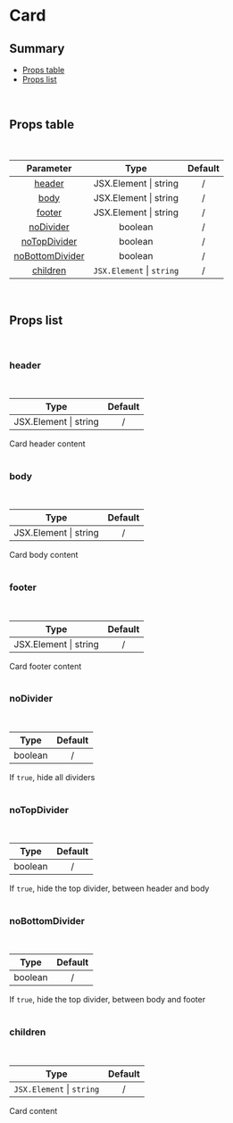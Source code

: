 # Card

## Summary

- [Props table](#props-table)
- [Props list](#props-list)

<br>

## Props table

<br>

<!-- prettier-ignore -->
| <div style='text-align:center;margin:auto;'>Parameter</div> | <div style='text-align:center;margin:auto;'>Type</div> | <div style='text-align:center;margin:auto;'>Default</div> |
| ----------------------------------------------------------- | --------------------------------------------------------- | ------------------------------------------------------------- |
| <div style='text-align:center;margin:auto;'>[header](#header)</div> | <div style='text-align:center;margin:auto;'>JSX.Element &#124; string</div> | <div style='text-align:center;margin:auto;'>/</div> |
| <div style='text-align:center;margin:auto;'>[body](#body)</div> | <div style='text-align:center;margin:auto;'>JSX.Element &#124; string</div> | <div style='text-align:center;margin:auto;'>/</div> |
| <div style='text-align:center;margin:auto;'>[footer](#footer)</div> | <div style='text-align:center;margin:auto;'>JSX.Element &#124; string</div> | <div style='text-align:center;margin:auto;'>/</div> |
| <div style='text-align:center;margin:auto;'>[noDivider](#nodivider)</div> | <div style='text-align:center;margin:auto;'>boolean</div> | <div style='text-align:center;margin:auto;'>/</div> |
| <div style='text-align:center;margin:auto;'>[noTopDivider](#notopdivider)</div> | <div style='text-align:center;margin:auto;'>boolean</div> | <div style='text-align:center;margin:auto;'>/</div> |
| <div style='text-align:center;margin:auto;'>[noBottomDivider](#nobottomdivider)</div> | <div style='text-align:center;margin:auto;'>boolean</div> | <div style='text-align:center;margin:auto;'>/</div> |
| <div style='text-align:center;margin:auto;'>[children](#children)</div> | <div style='text-align:center;margin:auto;'>`JSX.Element` &#124; `string`</div> | <div style='text-align:center;margin:auto;'>/</div> |

<br>

## Props list

<br>

### header

<br>

<!-- prettier-ignore -->
| <div style='text-align:center;margin:auto;'>Type</div> | <div style='text-align:center;margin:auto;'>Default</div> |
| ---------------------------------------------------------- | --------------------------------------------------------- |
| <div style='text-align:center;margin:auto;'>JSX.Element &#124; string</div> | <div style='text-align:center;margin:auto;'>/</div> |

Card header content<br><br>

### body

<br>

<!-- prettier-ignore -->
| <div style='text-align:center;margin:auto;'>Type</div> | <div style='text-align:center;margin:auto;'>Default</div> |
| ---------------------------------------------------------- | --------------------------------------------------------- |
| <div style='text-align:center;margin:auto;'>JSX.Element &#124; string</div> | <div style='text-align:center;margin:auto;'>/</div> |

Card body content<br><br>

### footer

<br>

<!-- prettier-ignore -->
| <div style='text-align:center;margin:auto;'>Type</div> | <div style='text-align:center;margin:auto;'>Default</div> |
| ---------------------------------------------------------- | --------------------------------------------------------- |
| <div style='text-align:center;margin:auto;'>JSX.Element &#124; string</div> | <div style='text-align:center;margin:auto;'>/</div> |

Card footer content<br><br>

### noDivider

<br>

<!-- prettier-ignore -->
| <div style='text-align:center;margin:auto;'>Type</div> | <div style='text-align:center;margin:auto;'>Default</div> |
| ---------------------------------------------------------- | --------------------------------------------------------- |
| <div style='text-align:center;margin:auto;'>boolean</div> | <div style='text-align:center;margin:auto;'>/</div> |

If `true`, hide all dividers<br><br>

### noTopDivider

<br>

<!-- prettier-ignore -->
| <div style='text-align:center;margin:auto;'>Type</div> | <div style='text-align:center;margin:auto;'>Default</div> |
| ---------------------------------------------------------- | --------------------------------------------------------- |
| <div style='text-align:center;margin:auto;'>boolean</div> | <div style='text-align:center;margin:auto;'>/</div> |

If `true`, hide the top divider, between header and body<br><br>

### noBottomDivider

<br>

<!-- prettier-ignore -->
| <div style='text-align:center;margin:auto;'>Type</div> | <div style='text-align:center;margin:auto;'>Default</div> |
| ---------------------------------------------------------- | --------------------------------------------------------- |
| <div style='text-align:center;margin:auto;'>boolean</div> | <div style='text-align:center;margin:auto;'>/</div> |

If `true`, hide the top divider, between body and footer<br><br>

### children

<br>

<!-- prettier-ignore -->
| <div style='text-align:center;margin:auto;'>Type</div> | <div style='text-align:center;margin:auto;'>Default</div> |
| ---------------------------------------------------------- | --------------------------------------------------------- |
| <div style='text-align:center;margin:auto;'>`JSX.Element` &#124; `string`</div> | <div style='text-align:center;margin:auto;'>/</div> |

Card content<br><br>
